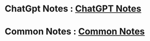 <h1>
  ChatGpt Notes : <a href="https://chatgpt.com/share/689c0bd6-12c4-8006-b6c3-c1e128c403c6" target="_blank">ChatGPT Notes</a>
</h1>
<h1>
  Common Notes : <a href="https://github.com/anjaysahoo/frontend-interview/tree/main/5-hld" target="_blank">Common Notes</a>
</h1>